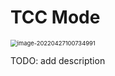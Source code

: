 # TCC Mode

<img src="https://cectc.github.io/dbpack-doc/images/distributed-transaction-en.gif" alt="image-20220427100734991" style="zoom:67%;" />

TODO: add description
